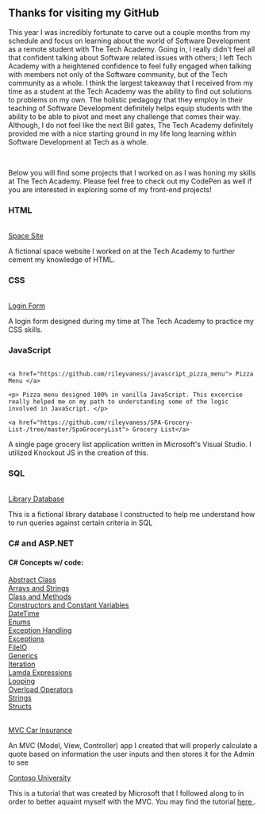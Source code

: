 <h2> Thanks for visiting my GitHub </h2> 
<p> This year I was incredibly fortunate to carve out a couple months from my schedule and focus on learning about the world of Software Development as a remote student with The Tech Academy. Going in, I really didn't feel all that confident talking about Software related issues with others; I left Tech Academy with a heightened confidence to feel fully engaged when talking with members not only of the Software community, but of the Tech community as a whole. I think the largest takeaway that I received from my time as a student at the Tech Academy was the ability to find out solutions to problems on my own. The holistic pedagogy that they employ in their teaching of Software Development definitely helps equip students with the ability to be able to pivot and meet any challenge that comes their way. Although, I do not feel like the next Bill gates, The Tech Academy definitely provided me with a nice starting ground in my life long learning within Software Development at Tech as a whole. </p><br>
<p> Below you will find some projects that I worked on as I was honing my skills at The Tech Academy. Please feel free to check out my CodePen as well if you are interested in exploring some of my front-end projects! </p> 
                                                                                           <h3> HTML </h3>             <br>
                                                                                           <a href="https://github.com/rileyvaness/spacesiteproject"> Space Site </a>
                   <p> A fictional space website I worked on at the Tech Academy to further cement my knowledge of HTML. </p>
                                                                                                                                                    <h3> CSS </h3>
                                       <br>
                                                                                                                                                    <a href="https://github.com/rileyvaness/loginform-"> Login Form </a>
                                                                                                                                                    <p> A login form designed during my time at The Tech Academy to practice my CSS skills. </p>
                                                                                                                                                    <h3> JavaScript </h3>
                                                                                                                                                    
                                                                                                                                                    <a href="https://github.com/rileyvaness/javascript_pizza_menu"> Pizza Menu </a> 
                                                                                                                                                    <p> Pizza menu designed 100% in vanilla JavaScript. This excercise really helped me on my path to understanding some of the logic involved in JavaScript. </p> 
                                                                                                                                                    <a href="https://github.com/rileyvaness/SPA-Grocery-List-/tree/master/SpaGroceryList"> Grocery List</a> 
                                                                                                                                                    
  <p> A single page grocery list application written in Microsoft's Visual Studio. I utilized Knockout JS in the creation of this. </p>                                                                                                                                                    <h3> SQL </h3> <br>
                                                                                                                                                    <a href="https://github.com/rileyvaness/Library_Database"> Library Database </a>
                                                                                                                                                    <p> This is a fictional library database I constructed to help me understand how to run queries against certain criteria in SQL </p>
                                                                                                                                                    <h3> C# and ASP.NET </h3>
                                                                                                                                             <h4> C# Concepts w/ code: </h4>
<a href="https://github.com/rileyvaness/Tech-Academy-Projects/tree/master/AbstractClass/AbstractClass"> Abstract Class </a><br>
<a href="https://github.com/rileyvaness/Tech-Academy-Projects/tree/master/ArraysAndStringsProgram/ArraysAndStringsProgram"> Arrays and Strings</a><br>
<a href="https://github.com/rileyvaness/Tech-Academy-Projects/tree/master/ClassAndMethods/ClassAndMethods"> Class and Methods</a><br>
<a href="https://github.com/rileyvaness/Tech-Academy-Projects/tree/master/ConstructorsAndConstVariables/ConstructorsAndConstVariables"> Constructors and Constant Variables</a><br>
<a href="https://github.com/rileyvaness/Tech-Academy-Projects/tree/master/DateTime/DateTime"> DateTime </a><br>
<a href="https://github.com/rileyvaness/Tech-Academy-Projects/tree/master/Enums/Enums"> Enums </a><br>
<a href="https://github.com/rileyvaness/Tech-Academy-Projects/tree/master/ExceptionHandlingProgram/ExceptionHandlingProgram"> Exception Handling</a><br>
<a href ="https://github.com/rileyvaness/Tech-Academy-Projects/tree/master/Exceptions/Exceptions"> Exceptions</a><br>
<a href= "https://github.com/rileyvaness/Tech-Academy-Projects/tree/master/FileIO/FileIO"> FileIO </a><br>
<a href ="https://github.com/rileyvaness/Tech-Academy-Projects/tree/master/Generics/Generics"> Generics </a><br>
<a href = "https://github.com/rileyvaness/Tech-Academy-Projects/tree/master/Inheritance/Inheritance> Inheritance </a><br>
<a href ="https://github.com/rileyvaness/Tech-Academy-Projects/tree/master/IterationProgram/IterationProgram"> Iteration </a><br>
<a href ="https://github.com/rileyvaness/Tech-Academy-Projects/tree/master/LambdaExpressions/LambdaExpressions"> Lamda Expressions</a><br>
<a href= "https://github.com/rileyvaness/Tech-Academy-Projects/tree/master/LoopingExample/LoopingExample"> Looping </a><br>
<a href ="https://github.com/rileyvaness/Tech-Academy-Projects/tree/master/OverloadOperators/OverloadOperators"> Overload Operators </a><br>
<a href= "https://github.com/rileyvaness/Tech-Academy-Projects/tree/master/StringsProgram/StringsProgram">Strings </a><br>
<a href= "https://github.com/rileyvaness/Tech-Academy-Projects/tree/master/Structs/Structs"> Structs  </a><br>   <br>  
                                                                                                                                                    
                                                                                                                              
               

<a href ="https://github.com/rileyvaness/Tech-Academy-Projects/blob/master/MVC_CarInsurance/MVC_CarInsurance/Controllers/InsureeController.cs"> MVC Car Insurance</a><br> 
<p> An MVC (Model, View, Controller) app I created that will properly calculate a quote based on information the user inputs and then stores it for the Admin to see </p>
<a href= "https://github.com/rileyvaness/Tech-Academy-Projects/tree/master/ContosoUniversity/ContosoUniversity"> Contoso University </a><br>
<p> This is a tutorial that was created by Microsoft that I followed along to in order to better aquaint myself with the MVC. You may find the tutorial <a href="https://docs.microsoft.com/en-us/aspnet/mvc/overview/getting-started/getting-started-with-ef-using-mvc/creating-an-entity-framework-data-model-for-an-asp-net-mvc-application"> here </a>.


